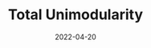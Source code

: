 ---
title: "Total Unimodularity"
date: 2022-04-20
draft: false
slug: total-unimodular
toc: true
categories: ["运筹与优化", "整数和组合优化"]
tags: []
# 四个大类: 分析与概率, 算法与程序设计, 运筹与优化, 论文简读
---